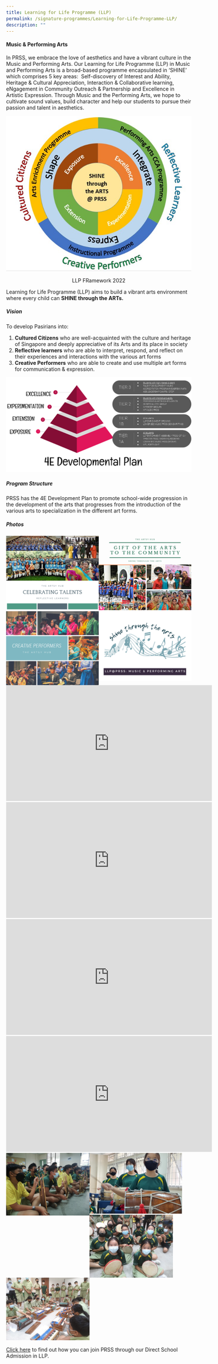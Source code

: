 ```yaml
---
title: Learning for Life Programme (LLP)
permalink: /signature-programmes/Learning-for-Life-Programme-LLP/
description: ""
---
```

#### Music &amp; Performing Arts  

  

In PRSS, we embrace the love of aesthetics and have a vibrant culture in the Music and Performing Arts. Our Learning for Life Programme (LLP) in Music and Performing Arts is a broad-based programme encapsulated in ‘SHINE’ which comprises 5 key areas:&nbsp; Self-discovery of Interest and Ability, Heritage &amp; Cultural Appreciation, Interaction &amp; Collaborative learning, eNgagement in Community Outreach &amp; Partnership and Excellence in Artistic Expression. Through Music and the Performing Arts, we hope to cultivate sound values, build character and help our students to pursue their passion and talent in aesthetics.

![](/images/LLP%20FRamework%202022.jpeg)
<center>LLP FRamework 2022</center>

Learning for Life Programme (LLP) aims to build a vibrant arts environment where every child can&nbsp;**SHINE through the ARTs.**  

  
##### **Vision**

  

To develop Pasirians into:&nbsp;

1.  **Cultured Citizens**&nbsp;who are well-acquainted with the culture and heritage of Singapore and deeply appreciative of its Arts and its place in society
2.  **Reflective learners**&nbsp;who are able to interpret, respond, and reflect on their experiences and interactions with the various art forms
3.  **Creative Performers**&nbsp;who are able to create and use multiple art forms for communication &amp; expression.

![](/images/LLP2.png)

##### **Program Structure**

  

PRSS has the&nbsp;4E Development Plan&nbsp;to promote school-wide progression in the development of the arts that progresses from the&nbsp;introduction of the various arts to specialization in the different art forms.  

##### Photos

<img src="/images/Celebrating%20Talent.png" style="width:50%;float:left">
<img src="/images/Gift%20of%20the%20Art.png" style="width:50%">
		 <img src="/images/Creative%20Performers.png" style="width:50%;float:left">
<img src="/images/llp%20black.png" style="width:50%">
		 
<iframe width="560" height="315" src="https://www.youtube.com/embed/TPW6uOQuj8w" title="YouTube video player" frameborder="0" allow="accelerometer; autoplay; clipboard-write; encrypted-media; gyroscope; picture-in-picture" allowfullscreen=""></iframe>

<iframe width="560" height="315" src="https://www.youtube.com/embed/1sKeX7eeCGc" title="YouTube video player" frameborder="0" allow="accelerometer; autoplay; clipboard-write; encrypted-media; gyroscope; picture-in-picture" allowfullscreen=""></iframe>

<iframe width="560" height="315" src="https://www.youtube.com/embed/nm0XEDCP6f4" title="YouTube video player" frameborder="0" allow="accelerometer; autoplay; clipboard-write; encrypted-media; gyroscope; picture-in-picture" allowfullscreen=""></iframe>

<iframe width="560" height="315" src="https://www.youtube.com/embed/rHNnRwcqwJo" title="YouTube video player" frameborder="0" allow="accelerometer; autoplay; clipboard-write; encrypted-media; gyroscope; picture-in-picture" allowfullscreen=""></iframe>

<img src="/images/Angklung%202.jpeg" style="width:45%;float:left">
<img src="/images/Traditional%20Drumming.jpeg" style="width:50%"><br>
<img src="/images/llp.jpeg" style="width:45%;float:left">
<img src="/images/llp2.jpeg" style="width:45%">
		 

[Click here](/useful-links/direct-school-admission-dsa/dsa-llp-in-music-and-performing-arts) to find out how you can join PRSS through our Direct School Admission in LLP.